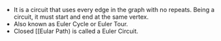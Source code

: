 - It is a circuit that uses every edge in the graph with no repeats. Being a circuit, it must start and end at the same vertex.
- Also known as Euler Cycle or Euler Tour.
- Closed [[Eular Path) is called a Euler Circuit.
